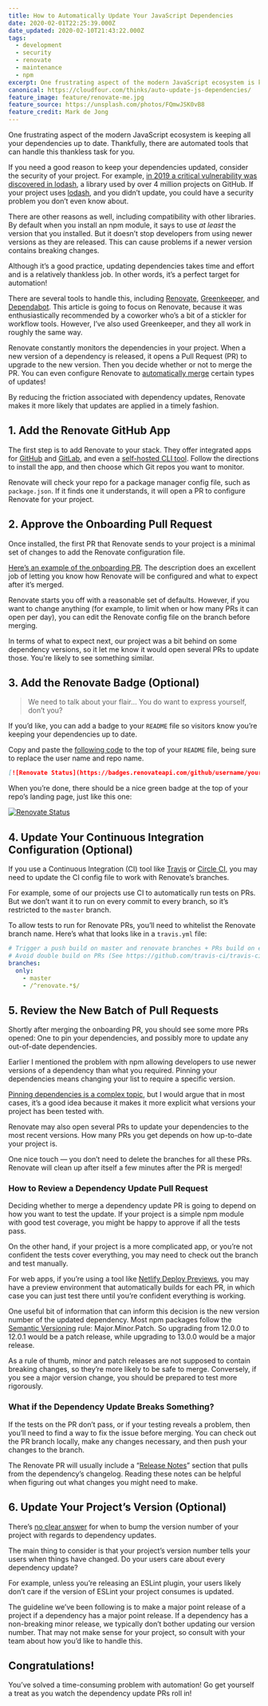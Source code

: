 ```yaml
---
title: How to Automatically Update Your JavaScript Dependencies
date: 2020-02-01T22:25:39.000Z
date_updated: 2020-02-10T21:43:22.000Z
tags:
  - development
  - security
  - renovate
  - maintenance
  - npm
excerpt: One frustrating aspect of the modern JavaScript ecosystem is keeping all your dependencies up to date. Thankfully, there are automated tools that can handle this thankless task for you.
canonical: https://cloudfour.com/thinks/auto-update-js-dependencies/
feature_image: feature/renovate-me.jpg
feature_source: https://unsplash.com/photos/FQmwJSK0vB8
feature_credit: Mark de Jong
---
```


One frustrating aspect of the modern JavaScript ecosystem is keeping all your dependencies up to date. Thankfully, there are automated tools that can handle this thankless task for you.

If you need a good reason to keep your dependencies updated, consider the security of your project. For example, [in 2019 a critical vulnerability was discovered in lodash](https://snyk.io/blog/snyk-research-team-discovers-severe-prototype-pollution-security-vulnerabilities-affecting-all-versions-of-lodash/), a library used by over 4 million projects on GitHub. If your project uses [lodash](https://lodash.com/), and you didn’t update, you could have a security problem you don’t even know about.

There are other reasons as well, including compatibility with other libraries. By default when you install an npm module, it says to use _at least_ the version that you installed. But it doesn’t stop developers from using newer versions as they are released. This can cause problems if a newer version contains breaking changes.

Although it’s a good practice, updating dependencies takes time and effort and is a relatively thankless job. In other words, it’s a perfect target for automation!

There are several tools to handle this, including [Renovate](https://renovate.whitesourcesoftware.com/), [Greenkeeper](https://greenkeeper.io/), and [Dependabot](https://dependabot.com/). This article is going to focus on Renovate, because it was enthusiastically recommended by a coworker who’s a bit of a stickler for workflow tools. However, I’ve also used Greenkeeper, and they all work in roughly the same way.

Renovate constantly monitors the dependencies in your project. When a new version of a dependency is released, it opens a Pull Request (PR) to upgrade to the new version. Then you decide whether or not to merge the PR. You can even configure Renovate to [automatically merge](https://docs.renovatebot.com/noise-reduction/#automerging) certain types of updates!

By reducing the friction associated with dependency updates, Renovate makes it more likely that updates are applied in a timely fashion.

## 1. Add the Renovate GitHub App

The first step is to add Renovate to your stack. They offer integrated apps for [GitHub](https://github.com/marketplace/renovate) and [GitLab](https://gitlab.com/renovate-bot), and even a [self-hosted CLI tool](https://www.npmjs.com/package/renovate). Follow the directions to install the app, and then choose which Git repos you want to monitor.

Renovate will check your repo for a package manager config file, such as `package.json`. If it finds one it understands, it will open a PR to configure Renovate for your project.

## 2. Approve the Onboarding Pull Request

Once installed, the first PR that Renovate sends to your project is a minimal set of changes to add the Renovate configuration file.

[Here’s an example of the onboarding PR](https://github.com/cloudfour/core-hbs-helpers/pull/62). The description does an excellent job of letting you know how Renovate will be configured and what to expect after it’s merged.

Renovate starts you off with a reasonable set of defaults. However, if you want to change anything (for example, to limit when or how many PRs it can open per day), you can edit the Renovate config file on the branch before merging.

In terms of what to expect next, our project was a bit behind on some dependency versions, so it let me know it would open several PRs to update those. You're likely to see something similar.

## 3. Add the Renovate Badge (Optional)

> We need to talk about your flair… You do want to express yourself, don’t you?

If you’d like, you can add a badge to your `README` file so visitors know you’re keeping your dependencies up to date.

Copy and paste the [following code](https://github.com/renovatebot/renovate/issues/534) to the top of your `README` file, being sure to replace the user name and repo name.

```markdown
[![Renovate Status](https://badges.renovateapi.com/github/username/your-repo-name)](https://renovatebot.com/)
```

When you’re done, there should be a nice green badge at the top of your repo’s landing page, just like this one:

[![Renovate Status](https://badges.renovateapi.com/github/cloudfour/stylelint-config-cloudfour)](https://renovatebot.com/)

## 4. Update Your Continuous Integration Configuration (Optional)

If you use a Continuous Integration (CI) tool like [Travis](https://travis-ci.org/) or [Circle CI](https://circleci.com/), you may need to update the CI config file to work with Renovate’s branches.

For example, some of our projects use CI to automatically run tests on PRs. But we don’t want it to run on every commit to every branch, so it’s restricted to the `master` branch.

To allow tests to run for Renovate PRs, you’ll need to whitelist the Renovate branch name. Here’s what that looks like in a `travis.yml` file:

```yml
# Trigger a push build on master and renovate branches + PRs build on every branches
# Avoid double build on PRs (See https://github.com/travis-ci/travis-ci/issues/1147)
branches:
  only:
    - master
    - /^renovate.*$/
```

## 5. Review the New Batch of Pull Requests

Shortly after merging the onboarding PR, you should see some more PRs opened: One to pin your dependencies, and possibly more to update any out-of-date dependencies.

Earlier I mentioned the problem with npm allowing developers to use newer versions of a dependency than what you required. Pinning your dependencies means changing your list to require a specific version.

[Pinning dependencies is a complex topic](https://docs.renovatebot.com/dependency-pinning/), but I would argue that in most cases, it’s a good idea because it makes it more explicit what versions your project has been tested with.

Renovate may also open several PRs to update your dependencies to the most recent versions. How many PRs you get depends on how up-to-date your project is.

One nice touch — you don’t need to delete the branches for all these PRs. Renovate will clean up after itself a few minutes after the PR is merged!

### How to Review a Dependency Update Pull Request

Deciding whether to merge a dependency update PR is going to depend on how you want to test the update. If your project is a simple npm module with good test coverage, you might be happy to approve if all the tests pass.

On the other hand, if your project is a more complicated app, or you’re not confident the tests cover everything, you may need to check out the branch and test manually.

For web apps, if you’re using a tool like [Netlify Deploy Previews](https://www.netlify.com/blog/2016/07/20/introducing-deploy-previews-in-netlify/), you may have a preview environment that automatically builds for each PR, in which case you can just test there until you’re confident everything is working.

One useful bit of information that can inform this decision is the new version number of the updated dependency. Most npm packages follow the [Semantic Versioning](https://semver.org/) rule: Major.Minor.Patch. So upgrading from 12.0.0 to 12.0.1 would be a patch release, while upgrading to 13.0.0 would be a major release.

As a rule of thumb, minor and patch releases are not supposed to contain breaking changes, so they’re more likely to be safe to merge. Conversely, if you see a major version change, you should be prepared to test more rigorously.

### What if the Dependency Update Breaks Something?

If the tests on the PR don’t pass, or if your testing reveals a problem, then you’ll need to find a way to fix the issue before merging. You can check out the PR branch locally, make any changes necessary, and then push your changes to the branch.

The Renovate PR will usually include a “[Release Notes](https://github.com/cloudfour/stylelint-config-cloudfour/pull/53)” section that pulls from the dependency’s changelog. Reading these notes can be helpful when figuring out what changes you might need to make.

## 6. Update Your Project’s Version (Optional)

There’s [no clear answer](https://github.com/semver/semver/issues/148) for when to bump the version number of your project with regards to dependency updates.

The main thing to consider is that your project’s version number tells your users when things have changed. Do your users care about every dependency update?

For example, unless you’re releasing an ESLint plugin, your users likely don’t care if the version of ESLint your project consumes is updated.

The guideline we’ve been following is to make a major point release of a project if a dependency has a major point release. If a dependency has a non-breaking minor release, we typically don’t bother updating our version number. That may not make sense for your project, so consult with your team about how you’d like to handle this.

## Congratulations!

You’ve solved a time-consuming problem with automation! Go get yourself a treat as you watch the dependency update PRs roll in!
